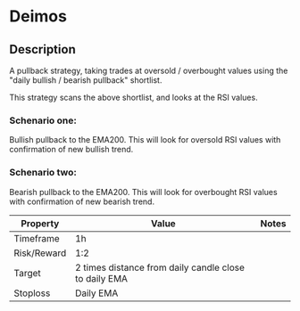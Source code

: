 # Deimos

## Description

A pullback strategy, taking trades at oversold / overbought values using the "daily bullish / bearish pullback" shortlist.

This strategy scans the above shortlist, and looks at the RSI values.

### Schenario one:

Bullish pullback to the EMA200. This will look for oversold RSI values with confirmation of new bullish trend.

### Schenario two:

Bearish pullback to the EMA200. This will look for overbought RSI values with confirmation of new bearish trend.

| Property    | Value                                                 | Notes  |
|-------------|-------------------------------------------------------|--------|
| Timeframe   | 1h                                                    |        |
| Risk/Reward | 1:2                                                   |        |
| Target      | 2 times distance from daily candle close to daily EMA |        |
| Stoploss    | Daily EMA                                             |        |
